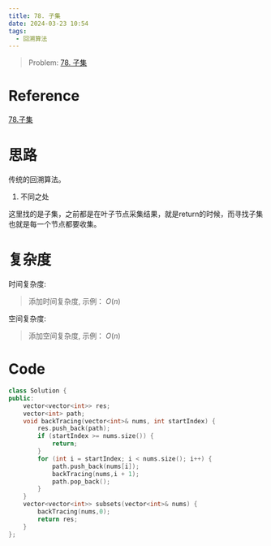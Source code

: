 ```yaml
---
title: 78. 子集
date: 2024-03-23 10:54
tags:
  - 回溯算法
---
```


> Problem: [78. 子集](https://leetcode.cn/problems/subsets/description/)

# Reference

[78.子集](https://www.programmercarl.com/0078.%E5%AD%90%E9%9B%86.html)

# 思路

传统的回溯算法。

1. 不同之处

这里找的是子集，之前都是在叶子节点采集结果，就是return的时候，而寻找子集也就是每一个节点都要收集。

# 复杂度

时间复杂度:
> 添加时间复杂度, 示例： $O(n)$

空间复杂度:
> 添加空间复杂度, 示例： $O(n)$



# Code
```C++ []
class Solution {
public:
    vector<vector<int>> res;
    vector<int> path;
    void backTracing(vector<int>& nums, int startIndex) {
        res.push_back(path);
        if (startIndex >= nums.size()) {
            return;
        }
        for (int i = startIndex; i < nums.size(); i++) {
            path.push_back(nums[i]);
            backTracing(nums,i + 1);
            path.pop_back();
        }
    }
    vector<vector<int>> subsets(vector<int>& nums) {
        backTracing(nums,0);
        return res;
    }
};
```
  
